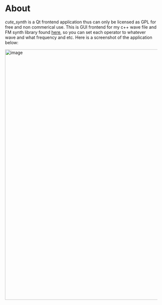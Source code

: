 # About

_*cute_synth*_ is a Qt frontend application thus can only be licensed as GPL for free and non commerical use. This is GUI frontend for my c++ wave file and FM synth library found [here](https://github.com/zulrah93/wave_t), so you can set each operator to whatever wave and what frequency and etc.
Here is a screenshot of the application below:

<img width="1100" height="825" alt="image" src="https://github.com/user-attachments/assets/97bcd012-38a4-4f4f-8957-dec39127748f" />
